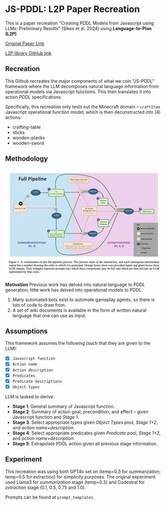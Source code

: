# JS-PDDL: L2P Paper Recreation
This is a paper recreation "Creating PDDL Models from Javascript using LLMs: Preliminary Results" (Sikes et al. 2024) using **Language-to-Plan (L2P)** 

[Original Paper Link](https://openreview.net/pdf?id=VyTxXSPmbE)

[L2P library GitHub link](https://github.com/AI-Planning/l2p/tree/main)

## Recreation
This Github recreates the major components of what we coin "JS-PDDL" framework where the LLM decomposes natural language information from operational models via Javascript functions. This then translates it into action PDDL specifications.

Specifically, this recreation only tests out the Minecraft domain – `craftItem` Javascript operational function model; which is then deconstructed into (4) actions:
- crafting-table
- sticks
- wooden-planks
- wooden-sword

## Methodology
![JSPDDL Framework](images/js-pddl-framework.png)

**Motivation**
Previous work has delved into natural language to PDDL generation; little work has delved into operational models to PDDL.

1. Many automated bots exist to automate gameplay agents, so there is lots of code to draw from. 
2. A set of wiki documents is available in the form of written natural language that one can use as input.

## Assumptions
This framework assumes the following (such that they are given to the LLM):
- [x] `Javascript function`
- [x] `Action name`
- [x] `Action description`
- [x] `Predicates`
- [x] `Predicate descriptions`
- [x] `Object types`

LLM is tasked to derive:
- **Stage 1**: General summary of Javascript function.
- **Stage 2**: Summary of action goal, precondition, and effect – given Javascript function and *Stage 1*.
- **Stage 3**: Select appropriate types given *Object Types* pool, *Stage 1+2*, and *action name+description*.
- **Stage 4**: Select appropriate predicates given *Predicate* pool, *Stage 1+2*, and *action name+description*.
- **Stage 5**: Extrapolate PDDL action given all previous stage information.

## Experiment
This recreation was using both GPT4o set on (temp=0.3 for summarization; temp=0.5 for extraction) for simplicity purposes. The original experiment used Llama3 for *summarization* stage (temp=0.3) and Codestral for *extraction* stage (0.1, 0.5, 0.75 and 1.0).

Prompts can be found at ```prompt_templates```.